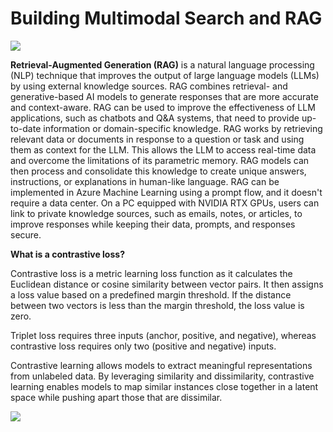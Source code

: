 # Building Multimodal Search and RAG

![](https://encrypted-tbn0.gstatic.com/images?q=tbn:ANd9GcSRQpDShW0U5T45x11LG2eaDtzFA0YPHu213A&usqp=CAU)

**Retrieval-Augmented Generation (RAG)** is a natural language processing (NLP) technique that improves the output of large language models (LLMs) by using external knowledge sources. RAG combines retrieval- and generative-based AI models to generate responses that are more accurate and context-aware. RAG can be used to improve the effectiveness of LLM applications, such as chatbots and Q&A systems, that need to provide up-to-date information or domain-specific knowledge. 
RAG works by retrieving relevant data or documents in response to a question or task and using them as context for the LLM. This allows the LLM to access real-time data and overcome the limitations of its parametric memory. RAG models can then process and consolidate this knowledge to create unique answers, instructions, or explanations in human-like language. 
RAG can be implemented in Azure Machine Learning using a prompt flow, and it doesn't require a data center. On a PC equipped with NVIDIA RTX GPUs, users can link to private knowledge sources, such as emails, notes, or articles, to improve responses while keeping their data, prompts, and responses secure. 

**What is a contrastive loss?**

Contrastive loss is a metric learning loss function as it calculates the Euclidean distance or cosine similarity between vector pairs. It then assigns a loss value based on a predefined margin threshold. If the distance between two vectors is less than the margin threshold, the loss value is zero.

Triplet loss requires three inputs (anchor, positive, and negative), whereas contrastive loss requires only two (positive and negative) inputs.

Contrastive learning allows models to extract meaningful representations from unlabeled data. By leveraging similarity and dissimilarity, contrastive learning enables models to map similar instances close together in a latent space while pushing apart those that are dissimilar.

![](https://images.app.goo.gl/C8tgVifRp5aNU8DP9)
